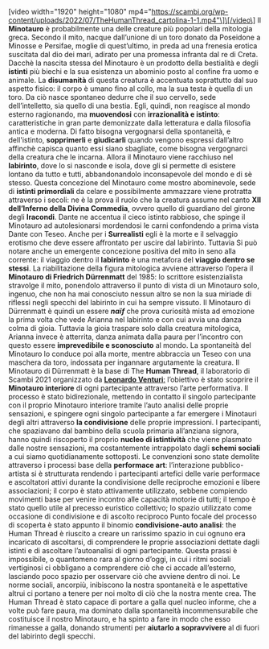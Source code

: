 \[video width="1920" height="1080" mp4="https://scambi.org/wp-content/uploads/2022/07/TheHumanThread_cartolina-1-1.mp4"\]\[/video\] Il **Minotauro** è probabilmente una delle creature più popolari della mitologia greca. Secondo il mito, nacque dall’unione di un toro donato da Poseidone a Minosse e Persifae, moglie di quest’ultimo, in preda ad una frenesia erotica suscitata dal dio dei mari, adirato per una promessa infranta dal re di Creta. Dacchè la nascita stessa del Minotauro è un prodotto della bestialità e degli **istinti** più biechi e la sua esistenza un abominio posto al confine fra uomo e animale. La **disumanità** di questa creatura è accentuata soprattutto dal suo aspetto fisico: il corpo è umano fino al collo, ma la sua testa è quella di un toro. Da ciò nasce spontaneo dedurre che il suo cervello, sede dell’intelletto, sia quello di una bestia. Egli, quindi, non reagisce al mondo esterno ragionando, ma **muovendosi** con **irrazionalità e istinto**: caratteristiche in gran parte demonizzate dalla letteratura e dalla filosofia antica e moderna. Di fatto bisogna vergognarsi della spontaneità, e dell'istinto, **sopprimerli** e **giudicarli** quando vengono espressi dall’altro affinchè capisca quanto essi siano sbagliate, come bisogna vergognarci della creatura che le incarna. Allora il Minotauro viene racchiuso nel **labirinto**, dove lo si nasconde e isola, dove gli si permette di esistere lontano da tutto e tutti, abbandonandolo inconsapevole del mondo e di sè stesso. Questa concezione del Minotauro come mostro abominevole, sede di **istinti primordiali** da celare e possibilmente ammazzare viene protratta attraverso i secoli: ne è la prova il ruolo che la creatura assume nel canto **XII dell’Inferno della Divina Commedia**, ovvero quello di guardiano del girone degli **Iracondi**. Dante ne accentua il cieco istinto rabbioso, che spinge il Minotauro ad autolesionarsi mordendosi le carni confondendo a prima vista Dante con Teseo. Anche per i **Surrealisti** egli è la morte e il selvaggio erotismo che deve essere affrontato per uscire dal labirinto. Tuttavia Si può notare anche un emergente concezione positiva del mito in seno alla corrente: il viaggio dentro il **labirinto** è una metafora del **viaggio dentro se stessi**. La riabilitazione della figura mitologica avviene attraverso l’opera il **Minotauro di Friedrich Dürrenmatt** del 1985: lo scrittore esistenzialista stravolge il mito, ponendolo attraverso il punto di vista di un Minotauro solo, ingenuo, che non ha mai conosciuto nessun altro se non la sua miriade di riflessi negli specchi del labirinto in cui ha sempre vissuto. Il Minotauro di Dürrenmatt è quindi un essere ***naïf*** che prova curiosità mista ad emozione la prima volta che vede Arianna nel labirinto e con cui avvia una danza colma di gioia. Tuttavia la gioia traspare solo dalla creatura mitologica, Arianna invece è atterrita, danza animata dalla paura per l’incontro con questo essere **imprevedibile e sconosciuto** al mondo. La spontaneità del Minotauro lo conduce poi alla morte, mentre abbraccia un Teseo con una maschera da toro, indossata per ingannare argutamente la creatura. Il Minotauro di Dürrenmatt è la base di The **Human Thread**, il laboratorio di Scambi 2021 organizzato da [**Leonardo Venturi**:](https://www.instagram.com/venturileonardo/?hl=it) l’obiettivo è stato scoprire il **Minotauro interiore** di ogni partecipante attraverso l’arte performativa. Il processo è stato bidirezionale, mettendo in contatto il singolo partecipante con il proprio Minotauro interiore tramite l’auto analisi delle proprie sensazioni, e spingere ogni singolo partecipante a far emergere i Minotauri degli altri attraverso **la condivisione** delle proprie impressioni. I partecipanti, che spaziavano dal bambino della scuola primaria all’anziana signora, hanno quindi riscoperto il proprio **nucleo di istintività** che viene plasmato dalle nostre sensazioni, ma costantemente intrappolato dagli **schemi sociali** a cui siamo quotidianamente sottoposti. Le convenzioni sono state demolite attraverso i processi base della **performace art**: l’interazione pubblico-artista si è strutturata rendendo i partecipanti artefici delle varie performace e ascoltatori attivi durante la condivisione delle reciproche emozioni e libere associazioni; il corpo è stato attivamente utilizzato, sebbene compiendo movimenti base per venire incontro alle capacità motorie di tutti; il tempo è stato quello utile al precesso euristico collettivo; lo spazio utilizzato come occasione di condivisione e di ascolto reciproco Punto focale del processo di scoperta è stato appunto il binomio **condivisione-auto analisi**: the Human Thread è riuscito a creare un rarissimo spazio in cui ognuno era incaricato di ascoltarsi, di comprendere le proprie associazioni dettate dagli istinti e di ascoltare l’autoanalisi di ogni partecipante. Questa prassi è impossibile, o quantomeno rara al giorno d’oggi, in cui i ritmi sociali vertiginosi ci obbligano a comprendere ciò che ci accade all’esterno, lasciando poco spazio per osservare ciò che avviene dentro di noi. Le norme sociali, ancorpiù, inibiscono la nostra spontaneità e le aspettative altrui ci portano a tenere per noi molto di ciò che la nostra mente crea. The Human Thread è stato capace di portare a galla quel nucleo informe, che a volte può fare paura, ma dominato dalla spontaneità incommensurabile che costituisce il nostro Minotauro, e ha spinto a fare in modo che esso rimanesse a galla, donando strumenti per **aiutarlo a sopravvivere** al di fuori del labirinto degli specchi.
